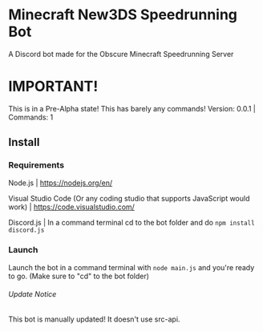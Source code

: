 # Minecraft New3DS Speedrunning Bot

A Discord bot made for the Obscure Minecraft Speedrunning Server

# IMPORTANT!

This is in a Pre-Alpha state! This has barely any commands! Version: 0.0.1 | Commands: 1

## Install

### Requirements

Node.js | https://nodejs.org/en/

Visual Studio Code (Or any coding studio that supports JavaScript would work) | https://code.visualstudio.com/

Discord.js | In a command terminal cd to the bot folder and do `npm install discord.js`

### Launch

Launch the bot in a command terminal with `node main.js` and you're ready to go. (Make sure to "cd" to the bot folder)

###### Update Notice

This bot is manually updated! It doesn't use src-api.
